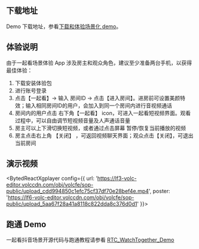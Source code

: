 ## 下载地址

Demo 下载地址，参看[下载和体验场景化 demo](75707.md#%E4%B8%8B%E8%BD%BD%E5%92%8C%E4%BD%93%E9%AA%8C%E5%9C%BA%E6%99%AF%E5%8C%96-demo)。

## 体验说明

由于一起看场景体验 App 涉及房主和观众角色，建议至少准备两台手机，以获得最佳体验：

1. 下载安装体验包
2. 进行账号登录
3. 点击【一起看】-> 输入 房间ID -> 点击【进入房间】。进房前可设置美颜特效；输入相同房间ID的用户，会加入到同一个房间内进行音视频通话
4. 房间内的用户点击 右下角【一起看】 icon，可进入一起看短视频界面。观看过程中，可以自由调节短视频音量及人声通话音量
5. 房主可以上下滑切换短视频，或者通过点击屏幕 暂停/恢复当前播放的视频
6. 房主点击右上角 【关闭】 ，可返回视频聊天界面；观众点击【关闭】，可退出当前房间



## 演示视频
<BytedReactXgplayer config={{ url: 'https://lf3-volc-editor.volccdn.com/obj/volcfe/sop-public/upload_cdd994850c1efc75cf37df70e28bef4e.mp4', poster: 'https://lf6-volc-editor.volccdn.com/obj/volcfe/sop-public/upload_5aa67f28a41a8118c822dda8c376d0d1' }}></BytedReactXgplayer>

## 跑通 Demo

一起看抖音场景开源代码与跑通教程请参看 [RTC_WatchTogether_Demo](https://github.com/volcengine/RTC_WatchTogether_Demo)